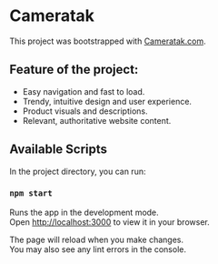 # Cameratak

This project was bootstrapped with [Cameratak.com](https://github.com/facebook/create-react-app).

## Feature of the project:

- Easy navigation and fast to load.
- Trendy, intuitive design and user experience.
- Product visuals and descriptions.
- Relevant, authoritative website content.

## Available Scripts

In the project directory, you can run:

### `npm start`

Runs the app in the development mode.\
Open [http://localhost:3000](http://localhost:3000) to view it in your browser.

The page will reload when you make changes.\
You may also see any lint errors in the console.
